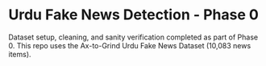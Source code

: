 # Urdu Fake News Detection - Phase 0
Dataset setup, cleaning, and sanity verification completed as part of Phase 0.
This repo uses the Ax-to-Grind Urdu Fake News Dataset (10,083 news items).

